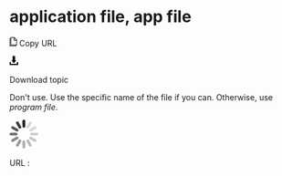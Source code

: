 # application file, app file

![Copy URL](media/application-file-app-file/Copy.png)
Copy URL

![Download](media/application-file-app-file/Download.png)

Download topic

Don't use. Use the specific name of the file if you can. Otherwise, use *program file*.

![In progress](media/application-file-app-file/activity-large.gif)

URL :
